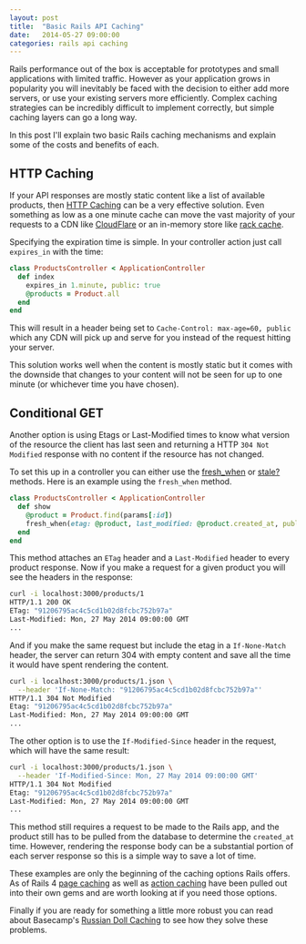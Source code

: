 ```yaml
---
layout: post
title:  "Basic Rails API Caching"
date:   2014-05-27 09:00:00
categories: rails api caching
---
```


Rails performance out of the box is acceptable for prototypes and small applications with limited traffic. However as 
your application grows in popularity you will inevitably be faced with the decision to either add more servers, or use
your existing servers more efficiently. Complex caching strategies can be incredibly difficult to implement correctly,
but simple caching layers can go a long way.

In this post I'll explain two basic Rails caching mechanisms and explain some of the costs and benefits of each.


HTTP Caching
------------

If your API responses are mostly static content like a list of available products, then 
[HTTP Caching](http://www.w3.org/Protocols/rfc2616/rfc2616-sec13.html) can be a very effective solution. Even something
as low as a one minute cache can move the vast majority of your requests to a CDN like
[CloudFlare](https://www.cloudflare.com/) or an in-memory store like
[rack cache](http://rtomayko.github.io/rack-cache/).

Specifying the expiration time is simple. In your controller action just call `expires_in` with the time:

```ruby
class ProductsController < ApplicationController
  def index
    expires_in 1.minute, public: true
    @products = Product.all
  end
end
```

This will result in a header being set to `Cache-Control: max-age=60, public` which any CDN will pick up and serve for
you instead of the request hitting your server.

This solution works well when the content is mostly static but it comes with the downside that changes to your content
will not be seen for up to one minute (or whichever time you have chosen).


Conditional GET
---------------

Another option is using Etags or Last-Modified times to know what version of the resource the client has last seen and 
returning a HTTP `304 Not Modified` response with no content if the resource has not changed.

To set this up in a controller you can either use the
[fresh_when](http://api.rubyonrails.org/classes/ActionController/ConditionalGet.html#method-i-fresh_when) or 
[stale?](http://api.rubyonrails.org/classes/ActionController/ConditionalGet.html#method-i-stale-3F) methods. Here is an 
example using the `fresh_when` method.

```ruby
class ProductsController < ApplicationController
  def show
    @product = Product.find(params[:id])
    fresh_when(etag: @product, last_modified: @product.created_at, public: true)
  end
end
```

This method attaches an `ETag` header and a `Last-Modified` header to every product response. Now if you make a request 
for a given product you will see the headers in the response:

```bash
curl -i localhost:3000/products/1
HTTP/1.1 200 OK
ETag: "91206795ac4c5cd1b02d8fcbc752b97a"
Last-Modified: Mon, 27 May 2014 09:00:00 GMT
...
```

And if you make the same request but include the etag in a `If-None-Match` header, the server can return 304 with empty
content and save all the time it would have spent rendering the content.
 
```bash
curl -i localhost:3000/products/1.json \
  --header 'If-None-Match: "91206795ac4c5cd1b02d8fcbc752b97a"'
HTTP/1.1 304 Not Modified
Etag: "91206795ac4c5cd1b02d8fcbc752b97a"
Last-Modified: Mon, 27 May 2014 09:00:00 GMT
...
```

The other option is to use the `If-Modified-Since` header in the request, which will have the same result:

```bash
curl -i localhost:3000/products/1.json \
  --header 'If-Modified-Since: Mon, 27 May 2014 09:00:00 GMT'
HTTP/1.1 304 Not Modified
Etag: "91206795ac4c5cd1b02d8fcbc752b97a"
Last-Modified: Mon, 27 May 2014 09:00:00 GMT
...
```

This method still requires a request to be made to the Rails app, and the product still has to be pulled from the 
database to determine the `created_at` time. However, rendering the response body can be a substantial portion of
each server response so this is a simple way to save a lot of time.

These examples are only the beginning of the caching options Rails offers. As of Rails 4
[page caching](https://github.com/rails/actionpack-page_caching) as well as 
[action caching](https://github.com/rails/actionpack-action_caching) have been pulled out into their own gems and are 
worth looking at if you need those options.

Finally if you are ready for something a little more robust you can read about Basecamp's 
[Russian Doll Caching](http://signalvnoise.com/posts/3113-how-key-based-cache-expiration-works) to see how they solve
these problems.

